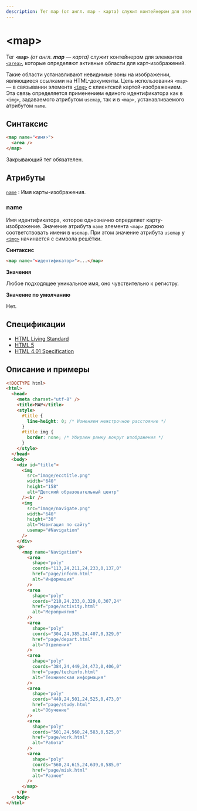 ```yaml
---
description: Тег map (от англ. map - карта) служит контейнером для элементов area, которые определяют активные области для карт-изображений
---
```


# &lt;map&gt;

Тег **`<map>`** _(от англ. **map** — карта)_ служит контейнером для элементов [`<area>`](area.md), которые определяют активные области для карт-изображений.

Такие области устанавливают невидимые зоны на изображении, являющиеся ссылками на HTML-документы. Цель использования `<map>` — в связывании элемента [`<img>`](img.md) с клиентской картой-изображением. Эта связь определяется применением единого идентификатора как в `<img>`, задаваемого атрибутом `usemap`, так и в `<map>`, устанавливаемого атрибутом `name`.

## Синтаксис

```html
<map name="<имя>">
  <area />
</map>
```

Закрывающий тег обязателен.

## Атрибуты

[`name`](#name)
: Имя карты-изображения.

### name

Имя идентификатора, которое однозначно определяет карту-изображение. Значение атрибута `name` элемента `<map>` должно соответствовать имени в `usemap`. При этом значение атрибута `usemap` у [`<img>`](img.md) начинается с символа решётки.

**Синтаксис**

```html
<map name="<идентификатор>">...</map>
```

**Значения**

Любое подходящее уникальное имя, оно чувствительно к регистру.

**Значение по умолчанию**

Нет.

## Спецификации

- [HTML Living Standard](https://html.spec.whatwg.org/multipage/embedded-content.html#the-map-element)
- [HTML 5](http://www.w3.org/TR/html5/embedded-content-0.html#the-map-element)
- [HTML 4.01 Specification](http://www.w3.org/TR/html401/struct/objects.html#h-13.6.1)

## Описание и примеры

```html
<!DOCTYPE html>
<html>
  <head>
    <meta charset="utf-8" />
    <title>MAP</title>
    <style>
      #title {
        line-height: 0; /* Изменяем межстрочное расстояние */
      }
      #title img {
        border: none; /* Убираем рамку вокруг изображения */
      }
    </style>
  </head>
  <body>
    <div id="title">
      <img
        src="image/ecctitle.png"
        width="640"
        height="158"
        alt="Детский образовательный центр"
      /><br />
      <img
        src="image/navigate.png"
        width="640"
        height="30"
        alt="Навигация по сайту"
        usemap="#Navigation"
      />
    </div>
    <p>
      <map name="Navigation">
        <area
          shape="poly"
          coords="113,24,211,24,233,0,137,0"
          href="page/inform.html"
          alt="Информация"
        />
        <area
          shape="poly"
          coords="210,24,233,0,329,0,307,24"
          href="page/activity.html"
          alt="Мероприятия"
        />
        <area
          shape="poly"
          coords="304,24,385,24,407,0,329,0"
          href="page/depart.html"
          alt="Отделения"
        />
        <area
          shape="poly"
          coords="384,24,449,24,473,0,406,0"
          href="page/techinfo.html"
          alt="Техническая информация"
        />
        <area
          shape="poly"
          coords="449,24,501,24,525,0,473,0"
          href="page/study.html"
          alt="Обучение"
        />
        <area
          shape="poly"
          coords="501,24,560,24,583,0,525,0"
          href="page/work.html"
          alt="Работа"
        />
        <area
          shape="poly"
          coords="560,24,615,24,639,0,585,0"
          href="page/misk.html"
          alt="Разное"
        />
      </map>
    </p>
  </body>
</html>
```
